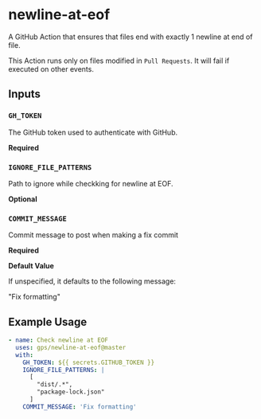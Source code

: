 # newline-at-eof

A GitHub Action that ensures that files end with exactly 1 newline at end of file.

This Action runs only on files modified in `Pull Requests`. It will fail if executed on other events.

## Inputs

### `GH_TOKEN`

The GitHub token used to authenticate with GitHub.

**Required**

### `IGNORE_FILE_PATTERNS`

Path to ignore while checkking for newline at EOF.

**Optional**

### `COMMIT_MESSAGE`

Commit message to post when making a fix commit

**Required**

**Default Value**

If unspecified, it defaults to the following message:

"Fix formatting"

## Example Usage

```yml
- name: Check newline at EOF
  uses: gps/newline-at-eof@master
  with:
    GH_TOKEN: ${{ secrets.GITHUB_TOKEN }}
    IGNORE_FILE_PATTERNS: |
      [
        "dist/.*",
        "package-lock.json"
      ]
    COMMIT_MESSAGE: 'Fix formatting'
```
